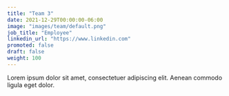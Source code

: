 ```yaml
---
title: "Team 3"
date: 2021-12-29T00:00:00-06:00
image: "images/team/default.png"
job_title: "Employee"
linkedin_url: "https://www.linkedin.com"
promoted: false
draft: false
weight: 100
---
```


Lorem ipsum dolor sit amet, consectetuer adipiscing elit. Aenean commodo ligula eget dolor.
